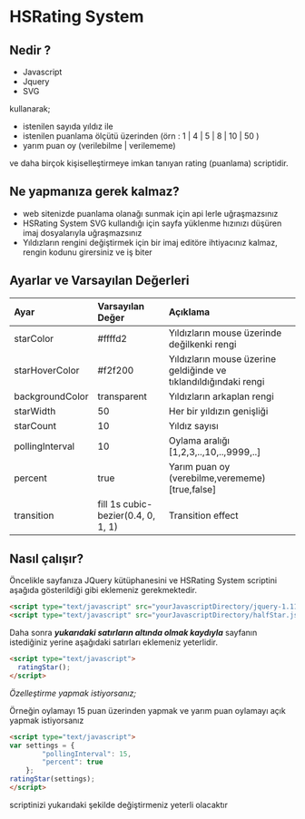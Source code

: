 # HSRating System

## Nedir ?
* Javascript
* Jquery
* SVG

kullanarak;
* istenilen sayıda yıldız ile 
* istenilen puanlama ölçütü üzerinden (örn : 1 | 4 | 5 | 8 | 10 | 50 )
* yarım puan oy (verilebilme | verilememe)

ve daha birçok kişiselleştirmeye imkan tanıyan rating (puanlama) scriptidir.

## Ne yapmanıza gerek kalmaz?
* web sitenizde puanlama olanağı sunmak için api lerle uğraşmazsınız
* HSRating System SVG kullandığı için sayfa yüklenme hızınızı düşüren imaj dosyalarıyla uğraşmazsınız
* Yıldızların rengini değiştirmek için bir imaj editöre ihtiyacınız kalmaz, rengin kodunu girersiniz ve iş biter

## Ayarlar ve Varsayılan Değerleri

|Ayar              |Varsayılan Değer|Açıklama|
|:-----------------|:---------------|:-------|
|starColor         | #ffffd2                            | Yıldızların mouse üzerinde değilkenki rengi|
|starHoverColor    | #f2f200                            | Yıldızların mouse üzerine geldiğinde ve tıklandıldığındaki rengi|
|backgroundColor   | transparent                        | Yıldızların arkaplan rengi|
|starWidth         | 50                                 | Her bir yıldızın genişliği|
|starCount         | 10                                 | Yıldız sayısı|
|pollingInterval   | 10                                 | Oylama aralığı [1,2,3,..,10,..,9999,..]|
|percent           | true                               | Yarım puan oy (verebilme,verememe) [true,false]|
|transition        | fill 1s cubic-bezier(0.4, 0, 1, 1) | Transition effect|

## Nasıl çalışır?

Öncelikle sayfanıza JQuery kütüphanesini ve HSRating System scriptini aşağıda gösterildiği gibi eklemeniz gerekmektedir.

```html
<script type="text/javascript" src="yourJavascriptDirectory/jquery-1.11.3.min.js"></script>
<script type="text/javascript" src="yourJavascriptDirectory/halfStar.js"></script>
```

Daha sonra ***yukarıdaki satırların altında olmak kaydıyla*** sayfanın istediğiniz yerine aşağıdaki satırları eklemeniz yeterlidir.
```html
<script type="text/javascript">
  ratingStar();
</script>
```
*Özelleştirme yapmak istiyorsanız;*

 Örneğin oylamayı 15 puan üzerinden yapmak ve yarım puan oylamayı açık yapmak istiyorsanız
```html
<script type="text/javascript">
var settings = {
        "pollingInterval": 15,
        "percent": true
    };
ratingStar(settings);
</script>
```
scriptinizi yukarıdaki şekilde değiştirmeniz yeterli olacaktır

